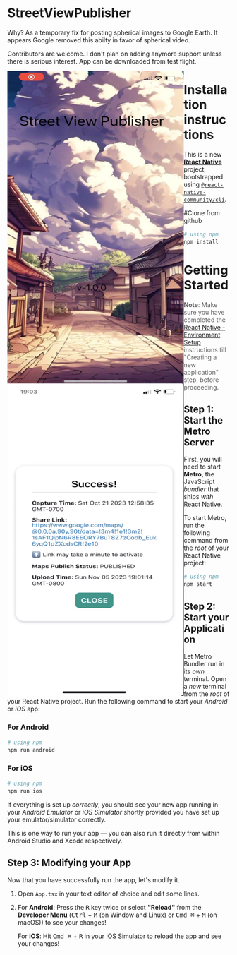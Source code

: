 <h1>StreetViewPublisher</h1>

Why? As a temporary fix for posting spherical images to Google Earth. It appears Google removed this abilty in favor of spherical video.

Contributors are welcome. I don't plan on adding anymore support unless there is serious interest. App can be downloaded from test flight.

<a href="https://youtube.com/shorts/W7wYzxWoawo?si=cwF1yCuLRv48zYqq">
 <img src="https://raw.githubusercontent.com/nohren/my-portfolio/master/_includes/splash.png" align="left" height="708" width="400" />
</a>

<!-- [![Watch the video](https://raw.githubusercontent.com/nohren/my-portfolio/master/_includes/splash.png)](https://youtube.com/shorts/W7wYzxWoawo?si=cwF1yCuLRv48zYqq) -->

<a href="https://youtube.com/shorts/ITyGzCaRz7U?si=Tjfc45KyzhqHwMPU">
 <img src="https://raw.githubusercontent.com/nohren/my-portfolio/master/_includes/success.png" align="left" height="708" width="400" />
</a>
<!-- [![Watch the video](https://raw.githubusercontent.com/nohren/my-portfolio/master/_includes/success.png)](https://youtube.com/shorts/ITyGzCaRz7U?si=Tjfc45KyzhqHwMPU) -->

<h1>Installation instructions</h1>

This is a new [**React Native**](https://reactnative.dev) project, bootstrapped using [`@react-native-community/cli`](https://github.com/react-native-community/cli).

#Clone from github

```bash
# using npm
npm install
```

# Getting Started

> **Note**: Make sure you have completed the [React Native - Environment Setup](https://reactnative.dev/docs/environment-setup) instructions till "Creating a new application" step, before proceeding.

## Step 1: Start the Metro Server

First, you will need to start **Metro**, the JavaScript _bundler_ that ships _with_ React Native.

To start Metro, run the following command from the _root_ of your React Native project:

```bash
# using npm
npm start

```

## Step 2: Start your Application

Let Metro Bundler run in its _own_ terminal. Open a _new_ terminal from the _root_ of your React Native project. Run the following command to start your _Android_ or _iOS_ app:

### For Android

```bash
# using npm
npm run android
```

### For iOS

```bash
# using npm
npm run ios

```

If everything is set up _correctly_, you should see your new app running in your _Android Emulator_ or _iOS Simulator_ shortly provided you have set up your emulator/simulator correctly.

This is one way to run your app — you can also run it directly from within Android Studio and Xcode respectively.

## Step 3: Modifying your App

Now that you have successfully run the app, let's modify it.

1. Open `App.tsx` in your text editor of choice and edit some lines.
2. For **Android**: Press the <kbd>R</kbd> key twice or select **"Reload"** from the **Developer Menu** (<kbd>Ctrl</kbd> + <kbd>M</kbd> (on Window and Linux) or <kbd>Cmd ⌘</kbd> + <kbd>M</kbd> (on macOS)) to see your changes!

   For **iOS**: Hit <kbd>Cmd ⌘</kbd> + <kbd>R</kbd> in your iOS Simulator to reload the app and see your changes!
